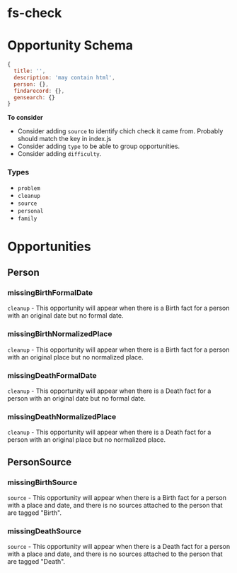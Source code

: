 # fs-check

# Opportunity Schema
````javascript
{
  title: '',
  description: 'may contain html',
  person: {},
  findarecord: {},
  gensearch: {}
}
````

**To consider**

* Consider adding `source` to identify chich check it came from. Probably should match the key in index.js
* Consider adding `type` to be able to group opportunities.
* Consider adding `difficulty`.

### Types

* `problem`
* `cleanup`
* `source`
* `personal`
* `family`

# Opportunities

## Person

### missingBirthFormalDate
`cleanup` - This opportunity will appear when there is a Birth fact for a person with an original date but no formal date.

### missingBirthNormalizedPlace
`cleanup` - This opportunity will appear when there is a Birth fact for a person with an original place but no normalized place.

### missingDeathFormalDate
`cleanup` - This opportunity will appear when there is a Death fact for a person with an original date but no formal date.

### missingDeathNormalizedPlace
`cleanup` - This opportunity will appear when there is a Death fact for a person with an original place but no normalized place.

## PersonSource

### missingBirthSource
`source` - This opportunity will appear when there is a Birth fact for a person with a place and date, and there is no sources attached to the person that are tagged "Birth".

### missingDeathSource
`source` - This opportunity will appear when there is a Death fact for a person with a place and date, and there is no sources attached to the person that are tagged "Death".